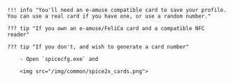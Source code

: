     !!! info "You'll need an e-amuse compatible card to save your profile. You can use a real card if you have one, or use a random number."

    ??? tip "If you own an e-amuse/FeliCa card and a compatible NFC reader"

    ??? tip "If you don't, and wish to generate a card number"

        - Open `spicecfg.exe` and 

        <img src="/img/common/spice2x_cards.png">